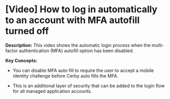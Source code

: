 # [Video] How to log in automatically to an account with MFA autofill turned off

**Description:** This video shows the automatic login process when the multi-factor authentication (MFA) autofill option has been disabled.

**Key Concepts:**

  * You can disable MFA auto fill to require the user to accept a mobile identity challenge before Cerby auto fills the MFA.

  * This is an additional layer of security that can be added to the login flow for all managed application accounts.

